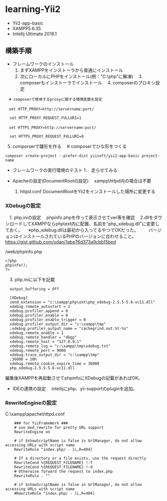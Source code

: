 # learning-Yii2

* Yii2-app-basic
* XAMPP5.6.35
* Intellij Ultimate 2018.1


## 構築手順

- フレームワークのインストール
  1. まずXAMPPをインストーラから普通にインストール
  2. 次にローカルにPHPをインストール(例："C:\php\"に解凍)
　3. composerもインストーラでインストール
　4. composerのプロキシ設定
```
　# composerで使用するproxyに関する環境変数を設定

　set HTTP_PROXY=http://servername:port/

  set HTTP_PROXY_REQUEST_FULLURI=1

　set HTTPS_PROXY=http://servername:port/

  set HTTPS_PROXY_REQUEST_FULLURI=0
```
  5. comporserで雛形を作る
　# composerでひな形をつくる
```
composer create-project --prefer-dist yiisoft/yii2-app-basic project-name
```
- フレームワークの実行環境のテスト
  1.　走らせてみる    

- Apacheの設定(DocumentRootの設定)
　xampp\httpd内の場合は不要
  1. httpd.conf
  DocumentRootをYii2をインストールした場所に変更する

### XDebugの設定
　1. php.iniの設定
　phpinfo.phpを作って表示させてver等を確認
　2.dllをダウンロードしてXAMPPならphp\ext内に配置、名前を"php_xdebug.dll"に変更しておく。
　※php_xdebug.dllは最初から入ってるやつでOKだった。
　　バージョンはインストールされているPHPのバージョンに合わせること。
    https://gist.github.com/odan/1abe76d373a9cbb15bed
    
/web/phpinfo.php
    
```
<?php
phpinfo();
?>
```
　3. php.iniに以下を記載
```
  output_buffering = Off

  [XDebug]
  zend_extension = "c:\xampp\php\ext\php_xdebug-2.5.5-5.6-vc11.dll"
  xdebug.remote_autostart = 1
  xdebug.profiler_append = 0
  xdebug.profiler_enable = 0
  xdebug.profiler_enable_trigger = 0
  xdebug.profiler_output_dir = "c:\xampp\tmp"
  ;xdebug.profiler_output_name = "cachegrind.out.%t-%s"
  xdebug.remote_enable = 1
  xdebug.remote_handler = "dbgp"
  xdebug.remote_host = "127.0.0.1"
  xdebug.remote_log = "c:\xampp\tmp\xdebug.txt"
  xdebug.remote_port = 9000
  xdebug.trace_output_dir = "c:\xampp\tmp"
  ;36000 = 10h
  xdebug.remote_cookie_expire_time = 36000
  php_xdebug-2.5.5-5.6-vc11.dll
  ```
  編集後XAMPPを再起動させてphpinfoにXDebugの記載があればOK。

- IDEの連携の設定
　intellijにphp、yii-supportのpluginを追加。

### RewriteEngineの設定
C:\xampp\apache\httpd.conf
```
    ### for YiiFrameWork ###
    # use mod_rewrite for pretty URL support
    RewriteEngine on

    # if $showScriptName is false in UrlManager, do not allow accessing URLs with script name
    RewriteRule ^index.php/ - [L,R=404]

    # If a directory or a file exists, use the request directly
    RewriteCond %{REQUEST_FILENAME} !-f
    RewriteCond %{REQUEST_FILENAME} !-d
    # Otherwise forward the request to index.php
    RewriteRule . ""

    # if $showScriptName is false in UrlManager, do not allow accessing URLs with script name
    #RewriteRule ^index.php/ - [L,R=404]
```

